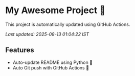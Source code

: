# My Awesome Project 🚀

This project is automatically updated using GitHub Actions.

_Last updated: 2025-08-13 01:04:22 IST_

## Features
- Auto-update README using Python 🐍
- Auto Git push with GitHub Actions 🤖
